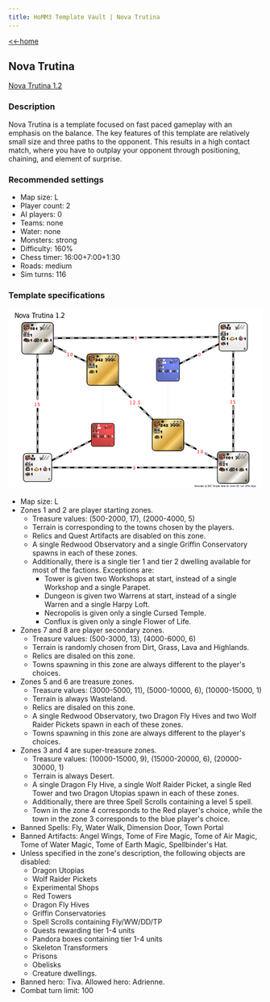 ```yaml
---
title: HoMM3 Template Vault | Nova Trutina
---
```


[<<-home](../..)

## Nova Trutina

[Nova Trutina 1.2](./Nova%20Trutina%201.2.zip)

### Description
Nova Trutina is a template focused on fast paced gameplay with an emphasis on the balance. The key features of this template are relatively small size and three paths to the opponent. This results in a high contact match, where you have to outplay your opponent through positioning, chaining, and element of surprise.

### Recommended settings
* Map size: L
* Player count: 2
* AI players: 0
* Teams: none
* Water: none
* Monsters: strong
* Difficulty: 160%
* Chess timer: 16:00+7:00+1:30
* Roads: medium
* Sim turns: 116

### Template specifications

![](graph.png)

* Map size: L
* Zones 1 and 2 are player starting zones.
    * Treasure values: (500-2000, 17), (2000-4000, 5)
    * Terrain is corresponding to the towns chosen by the players.
    * Relics and Quest Artifacts are disabled on this zone.
    * A single Redwood Observatory and a single Griffin Conservatory spawns in each of these zones.
    * Additionally, there is a single tier 1 and tier 2 dwelling available for most of the factions. Exceptions are:
        * Tower is given two Workshops at start, instead of a single Workshop and a single Parapet.
        * Dungeon is given two Warrens at start, instead of a single Warren and a single Harpy Loft.
        * Necropolis is given only a single Cursed Temple.
        * Conflux is given only a single Flower of Life.
* Zones 7 and 8 are player secondary zones.
    * Treasure values: (500-3000, 13), (4000-6000, 6)
    * Terrain is randomly chosen from Dirt, Grass, Lava and Highlands.
    * Relics are disaled on this zone.
    * Towns spawning in this zone are always different to the player's choices.
* Zones 5 and 6 are treasure zones.
    * Treasure values: (3000-5000, 11), (5000-10000, 6), (10000-15000, 1)
    * Terrain is always Wasteland.
    * Relics are disaled on this zone.
    * A single Redwood Observatory, two Dragon Fly Hives and two Wolf Raider Pickets spawn in each of these zones.
    * Towns spawning in this zone are always different to the player's choices.
* Zones 3 and 4 are super-treasure zones.
    * Treasure values: (10000-15000, 9), (15000-20000, 6), (20000-
    30000, 1)
    * Terrain is always Desert.
    * A single Dragon Fly Hive, a single Wolf Raider Picket, a single Red Tower and two Dragon Utopias spawn in each of these zones.
    * Additionally, there are three Spell Scrolls containing a level 5 spell.
    * Town in the zone 4 corresponds to the Red player's choice, while the town in the zone 3 corresponds to the blue player's choice.
* Banned Spells: Fly, Water Walk, Dimension Door, Town Portal
* Banned Artifacts: Angel Wings, Tome of Fire Magic, Tome of Air Magic, Tome of Water Magic, Tome of Earth Magic, Spellbinder's Hat.
* Unless specified in the zone's description, the following objects are disabled:
    * Dragon Utopias
    * Wolf Raider Pickets
    * Experimental Shops
    * Red Towers
    * Dragon Fly Hives
    * Griffin Conservatories
    * Spell Scrolls containing Fly/WW/DD/TP
    * Quests rewarding tier 1-4 units
    * Pandora boxes containing tier 1-4 units
    * Skeleton Transformers
    * Prisons
    * Obelisks
    * Creature dwellings.
* Banned hero: Tiva. Allowed hero: Adrienne.
* Combat turn limit: 100